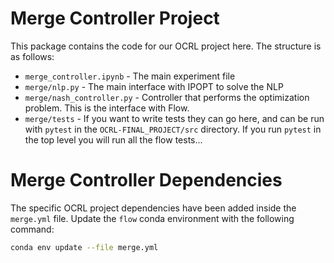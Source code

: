 # Merge Controller Project

This package contains the code for our OCRL project here. The structure is as follows: 

* `merge_controller.ipynb` - The main experiment file
* `merge/nlp.py` - The main interface with IPOPT to solve the NLP
* `merge/nash_controller.py` - Controller that performs the optimization problem. This is the interface with Flow. 
* `merge/tests` - If you want to write tests they can go here, and can be run with `pytest` in the `OCRL-FINAL_PROJECT/src` directory. If you run `pytest` in the top level you will run all the flow tests...

# Merge Controller Dependencies

The specific OCRL project dependencies have been added inside the `merge.yml` file. Update the `flow` conda environment with the following command: 
```bash
conda env update --file merge.yml
```

